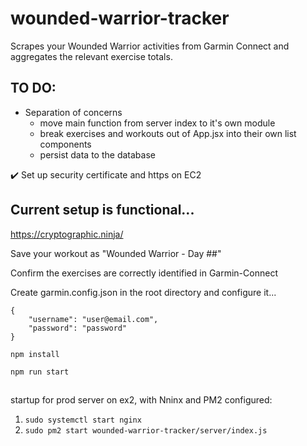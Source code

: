 # wounded-warrior-tracker
Scrapes your Wounded Warrior activities from Garmin Connect and aggregates the relevant exercise totals.

## TO DO:
- Separation of concerns 
	- move main function from server index to it's own module
	- break exercises and workouts out of App.jsx into their own list components
	- persist data to the database

:heavy_check_mark: Set up security certificate and https on EC2

## Current setup is functional...

https://cryptographic.ninja/

Save your workout as "Wounded Warrior - Day ##"

Confirm the exercises are correctly identified in Garmin-Connect

Create garmin.config.json in the root directory and configure it...

```
{
	"username": "user@email.com",
	"password": "password"
}
```

```
npm install
```

```
npm run start
```
##
##
startup for prod server on ex2, with Nninx and PM2 configured:
1. `sudo systemctl start nginx`
2. `sudo pm2 start wounded-warrior-tracker/server/index.js`